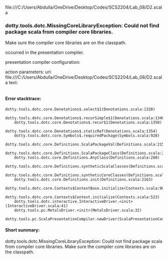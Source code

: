 file:///C:/Users/Abdulla/OneDrive/Desktop/Codes/SCS2204/Lab_08/D2.scala
### dotty.tools.dotc.MissingCoreLibraryException: Could not find package scala from compiler core libraries.
Make sure the compiler core libraries are on the classpath.
   

occurred in the presentation compiler.

presentation compiler configuration:


action parameters:
uri: file:///C:/Users/Abdulla/OneDrive/Desktop/Codes/SCS2204/Lab_08/D2.scala
text:
```scala

```



#### Error stacktrace:

```
dotty.tools.dotc.core.Denotations$.select$1(Denotations.scala:1320)
	dotty.tools.dotc.core.Denotations$.recurSimple$1(Denotations.scala:1348)
	dotty.tools.dotc.core.Denotations$.recur$1(Denotations.scala:1350)
	dotty.tools.dotc.core.Denotations$.staticRef(Denotations.scala:1354)
	dotty.tools.dotc.core.Symbols$.requiredPackage(Symbols.scala:928)
	dotty.tools.dotc.core.Definitions.ScalaPackageVal(Definitions.scala:215)
	dotty.tools.dotc.core.Definitions.ScalaPackageClass(Definitions.scala:218)
	dotty.tools.dotc.core.Definitions.AnyClass(Definitions.scala:280)
	dotty.tools.dotc.core.Definitions.syntheticScalaClasses(Definitions.scala:2132)
	dotty.tools.dotc.core.Definitions.syntheticCoreClasses(Definitions.scala:2147)
	dotty.tools.dotc.core.Definitions.init(Definitions.scala:2163)
	dotty.tools.dotc.core.Contexts$ContextBase.initialize(Contexts.scala:900)
	dotty.tools.dotc.core.Contexts$Context.initialize(Contexts.scala:523)
	dotty.tools.dotc.interactive.InteractiveDriver.<init>(InteractiveDriver.scala:41)
	dotty.tools.pc.MetalsDriver.<init>(MetalsDriver.scala:32)
	dotty.tools.pc.ScalaPresentationCompiler.newDriver(ScalaPresentationCompiler.scala:96)
```
#### Short summary: 

dotty.tools.dotc.MissingCoreLibraryException: Could not find package scala from compiler core libraries.
Make sure the compiler core libraries are on the classpath.
   